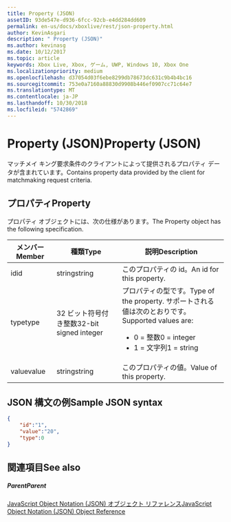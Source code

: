 ```yaml
---
title: Property (JSON)
assetID: 93de547e-d936-6fcc-92cb-e4dd284dd609
permalink: en-us/docs/xboxlive/rest/json-property.html
author: KevinAsgari
description: " Property (JSON)"
ms.author: kevinasg
ms.date: 10/12/2017
ms.topic: article
keywords: Xbox Live, Xbox, ゲーム, UWP, Windows 10, Xbox One
ms.localizationpriority: medium
ms.openlocfilehash: d37054d03f6ebe8299db78673dc631c9b4b4bc16
ms.sourcegitcommit: 753e0a7160a88830d9908b446ef0907cc71c64e7
ms.translationtype: MT
ms.contentlocale: ja-JP
ms.lasthandoff: 10/30/2018
ms.locfileid: "5742869"
---
```

# <a name="property-json"></a><span data-ttu-id="e86a1-104">Property (JSON)</span><span class="sxs-lookup"><span data-stu-id="e86a1-104">Property (JSON)</span></span>
<span data-ttu-id="e86a1-105">マッチメイ キング要求条件のクライアントによって提供されるプロパティ データが含まれています。</span><span class="sxs-lookup"><span data-stu-id="e86a1-105">Contains property data provided by the client for matchmaking request criteria.</span></span>
<a id="ID4EN"></a>


## <a name="property"></a><span data-ttu-id="e86a1-106">プロパティ</span><span class="sxs-lookup"><span data-stu-id="e86a1-106">Property</span></span>

<span data-ttu-id="e86a1-107">プロパティ オブジェクトには、次の仕様があります。</span><span class="sxs-lookup"><span data-stu-id="e86a1-107">The Property object has the following specification.</span></span>

| <span data-ttu-id="e86a1-108">メンバー</span><span class="sxs-lookup"><span data-stu-id="e86a1-108">Member</span></span>| <span data-ttu-id="e86a1-109">種類</span><span class="sxs-lookup"><span data-stu-id="e86a1-109">Type</span></span>| <span data-ttu-id="e86a1-110">説明</span><span class="sxs-lookup"><span data-stu-id="e86a1-110">Description</span></span>|
| --- | --- | --- |
| <span data-ttu-id="e86a1-111">id</span><span class="sxs-lookup"><span data-stu-id="e86a1-111">id</span></span>| <span data-ttu-id="e86a1-112">string</span><span class="sxs-lookup"><span data-stu-id="e86a1-112">string</span></span>| <span data-ttu-id="e86a1-113">このプロパティの id。</span><span class="sxs-lookup"><span data-stu-id="e86a1-113">An id for this property.</span></span>|
| <span data-ttu-id="e86a1-114">type</span><span class="sxs-lookup"><span data-stu-id="e86a1-114">type</span></span>| <span data-ttu-id="e86a1-115">32 ビット符号付き整数</span><span class="sxs-lookup"><span data-stu-id="e86a1-115">32-bit signed integer</span></span> | <span data-ttu-id="e86a1-116">プロパティの型です。</span><span class="sxs-lookup"><span data-stu-id="e86a1-116">Type of the property.</span></span> <span data-ttu-id="e86a1-117">サポートされる値は次のとおりです。</span><span class="sxs-lookup"><span data-stu-id="e86a1-117">Supported values are:</span></span> <ul><li><span data-ttu-id="e86a1-118">0 = 整数</span><span class="sxs-lookup"><span data-stu-id="e86a1-118">0 = integer</span></span></li><li><span data-ttu-id="e86a1-119">1 = 文字列</span><span class="sxs-lookup"><span data-stu-id="e86a1-119">1 = string</span></span></li></ul>| 
| <span data-ttu-id="e86a1-120">value</span><span class="sxs-lookup"><span data-stu-id="e86a1-120">value</span></span>| <span data-ttu-id="e86a1-121">string</span><span class="sxs-lookup"><span data-stu-id="e86a1-121">string</span></span>| <span data-ttu-id="e86a1-122">このプロパティの値。</span><span class="sxs-lookup"><span data-stu-id="e86a1-122">Value of this property.</span></span>|

<a id="ID4EGC"></a>


## <a name="sample-json-syntax"></a><span data-ttu-id="e86a1-123">JSON 構文の例</span><span class="sxs-lookup"><span data-stu-id="e86a1-123">Sample JSON syntax</span></span>


```json
{
    "id":"1",
    "value":"20",
    "type":0
}

```


<a id="ID4EPC"></a>


## <a name="see-also"></a><span data-ttu-id="e86a1-124">関連項目</span><span class="sxs-lookup"><span data-stu-id="e86a1-124">See also</span></span>

<a id="ID4ERC"></a>


##### <a name="parent"></a><span data-ttu-id="e86a1-125">Parent</span><span class="sxs-lookup"><span data-stu-id="e86a1-125">Parent</span></span>

[<span data-ttu-id="e86a1-126">JavaScript Object Notation (JSON) オブジェクト リファレンス</span><span class="sxs-lookup"><span data-stu-id="e86a1-126">JavaScript Object Notation (JSON) Object Reference</span></span>](atoc-xboxlivews-reference-json.md)
